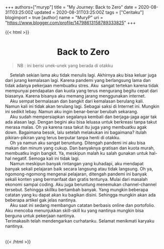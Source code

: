 +++
 authors=["muryp"] 
title = "My Journey: Back to Zero"
date = 2020-08-31T03:25:00Z
updated = 2020-08-31T03:25:00Z
tags = ["Ceritaku"]
blogimport = true 
[author]
	name = "MuryP"
	uri = "https://www.blogger.com/profile/14798613158789333825"
+++

 {{< html >}} 
<h1 style="text-align: center;">&nbsp;Back to Zero</h1><blockquote><div>NB : ini berisi unek-unek yang berada di otakku</div></blockquote><div><span>&nbsp; &nbsp; Setelah sekian lama aku tidak menulis lagi. Akhirnya aku bisa keluar juga dari jurang kemalasan lagi. Karena pandemi yang berlangsung lama dan tidak adanya pekerjaan membuatku stres. Aku&nbsp; sangat tertekan karena tidak mempunyai pendapatan dan kuota yang terus mengurang begitu cepat dari biasanya. Karena bisanya aku memang jarang menggunakan internet.</span><br /></div><div><span><span>&nbsp; &nbsp; Aku sempat bermalasan dan bangkit dari kemalasan berulang kali. Namun kali ini tidak akan terulang lagi. Sebagai saksi di Internet ini. Mungkin ini sedikit lebay. Namun aku ingin benar-benar berubah sekarang.&nbsp;</span><br /></span></div><div><span>&nbsp; &nbsp; Aku sudah mempersiapkan segalanya kembali dan berjaga-jaga agar tak ada alasan lagi. Dengan begini aku bisa leluasa untuk berkreasi tanpa takut merasa malas. Oh ya karena rasa takut itu juga yang membuatku agak down. Bagaimana besok, lalu setelah melakukan ini bagaimana? itulah pikiran-pikiran yang terus berputar tanpa henti di otakku.&nbsp;</span></div><div><span><span>&nbsp;&nbsp; &nbsp;</span>Oh ya namun aku sangat beruntung. Ditengah pandemi ini aku bisa makan dan minum yang cukup. Dan banyaknya gratisan dan kuota murah, membuatku ingin bangkit. Ya, meskipun malah ku salah gunakan untuk hal-hal negatif. Semoga kali ini tidak lagi.</span></div><div><span><span>&nbsp; &nbsp; Namun meskipun banyak rintangan yang kuhadapi, aku mendapat banyak sekali pelajaran baik secara langsung atau tidak langsung. Oh ya, ngomong-ngomong mengenai pelajaran, ditengah pandemi ini banyak sekali konten yang bermanfaat dan gratis tentunya. Mulai dari masalah ekonomi sampai coding. Aku juga beruntung menemukan channel-channel tersebut. Sehingga skillku bertambah banyak. Yang mungkin beberapa catatan yang ku dapat akan ku bagikan disini. Sehingga mungkin akan ada beberapa artikel gak jelas nantinya.&nbsp;</span><br /></span></div><div><span><span><span>&nbsp;&nbsp; &nbsp;</span>Aku saat ini sedang membangun catatan berbasis online dan portofolio. Aku mencoba menunjukkan skill-skill ku yang nantinya mungkin bisa berguna untuk pekerjaan nantinya.</span></span></div><div><span><span>Terimakasih telah mendengarkan curhatanku. Selamat menikmati karyaku nantinya.</span></span></div><div><span><br /></span></div><div><br /></div>
{{< /html >}}
